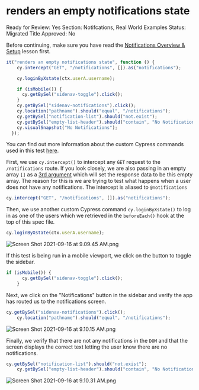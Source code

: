 # renders an empty notifications state

Ready for Review: Yes
Section: Notifcations, Real World Examples
Status: Migrated
Title Approved: No

Before continuing, make sure you have read the [Notifications Overview & Setup](Notifications%20Overview%20&%20Setup%206a27a2d9b5434a229982931bf0821066.md) lesson first.

```jsx
it("renders an empty notifications state", function () {
    cy.intercept("GET", "/notifications", []).as("notifications");

    cy.loginByXstate(ctx.userA.username);

    if (isMobile()) {
      cy.getBySel("sidenav-toggle").click();
    }
    cy.getBySel("sidenav-notifications").click();
    cy.location("pathname").should("equal", "/notifications");
    cy.getBySel("notification-list").should("not.exist");
    cy.getBySel("empty-list-header").should("contain", "No Notifications");
    cy.visualSnapshot("No Notifications");
  });

```

You can find out more information about the custom Cypress commands used in this test [here](https://www.notion.so/RWA-Custom-Cypress-Commands-Tasks-Functions-5efc9089b2184a22910b5532796a65dd).

First, we use `cy.intercept()` to intercept any `GET` request to the `/notifications` route. If you look closely, we are also passing in an empty array `[]` as a [3rd argument](https://docs.cypress.io/api/commands/intercept#Arguments) which will set the response data to be this empty array. The reason for this is we are trying to test what happens when a user does not have any notifications. The intercept is aliased to `@notifications`

```jsx
cy.intercept("GET", "/notifications", []).as("notifications");

```

Then, we use another custom Cypress command `cy.loginByXstate()` to log in as one of the users which we retrieved in the `beforeEach()` hook at the top of this spec file.

```jsx
cy.loginByXstate(ctx.userA.username);

```

![Screen Shot 2021-09-16 at 9.09.45 AM.png](renders%20an%20empty%20notifications%20state%2002a9c2ecadf24c63852cfc7a56411f2e/Screen_Shot_2021-09-16_at_9.09.45_AM.png)

If this test is being run in a mobile viewport, we click on the button to toggle the sidebar.

```jsx
if (isMobile()) {
      cy.getBySel("sidenav-toggle").click();
    }

```

Next, we click on the "Notifications" button in the sidebar and verify the app has routed us to the notifications screen.

```jsx
cy.getBySel("sidenav-notifications").click();
    cy.location("pathname").should("equal", "/notifications");

```

![Screen Shot 2021-09-16 at 9.10.15 AM.png](renders%20an%20empty%20notifications%20state%2002a9c2ecadf24c63852cfc7a56411f2e/Screen_Shot_2021-09-16_at_9.10.15_AM.png)

Finally, we verify that there are not any notifications in the `DOM` and that the screen displays the correct text letting the user know there are no notifications.

```jsx
cy.getBySel("notification-list").should("not.exist");
    cy.getBySel("empty-list-header").should("contain", "No Notifications");

```

![Screen Shot 2021-09-16 at 9.10.31 AM.png](renders%20an%20empty%20notifications%20state%2002a9c2ecadf24c63852cfc7a56411f2e/Screen_Shot_2021-09-16_at_9.10.31_AM.png)